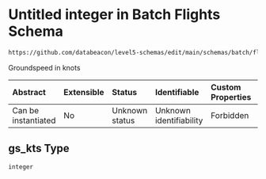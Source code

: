 # Untitled integer in Batch Flights Schema

```txt
https://github.com/databeacon/level5-schemas/edit/main/schemas/batch/flights.schema.json#/properties/gs_kts
```

Groundspeed in knots

| Abstract            | Extensible | Status         | Identifiable            | Custom Properties | Additional Properties | Access Restrictions | Defined In                                                                          |
| :------------------ | :--------- | :------------- | :---------------------- | :---------------- | :-------------------- | :------------------ | :---------------------------------------------------------------------------------- |
| Can be instantiated | No         | Unknown status | Unknown identifiability | Forbidden         | Allowed               | none                | [flights.schema.json\*](../../out/batch/flights.schema.json "open original schema") |

## gs\_kts Type

`integer`
